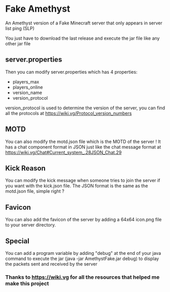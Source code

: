 # Fake Amethyst
An Amethyst version of a Fake Minecraft server that only appears in server list ping (SLP)

You just have to download the last release and execute the jar file like any other jar file

## server.properties

Then you can modify server.properties which has 4 properties:
- players_max
- players_online
- version_name
- version_protocol

version_protocol is used to determine the version of the server, you can find all the protocols at https://wiki.vg/Protocol_version_numbers

## MOTD

You can also modify the motd.json file which is the MOTD of the server !
It has a chat component format in JSON just like the chat message format at https://wiki.vg/Chat#Current_system_.28JSON_Chat.29

## Kick Reason

You can modify the kick message when someone tries to join the server if you want with the kick.json file.
The JSON format is the same as the motd.json file, simple right ?

## Favicon

You can also add the favicon of the server by adding a 64x64 icon.png file to your server directory.

## Special

You can add a program variable by adding "debug" at the end of your java command to execute the jar (java -jar AmethystFake.jar debug) to display the packets sent and received by the server

### Thanks to https://wiki.vg for all the resources that helped me make this project
